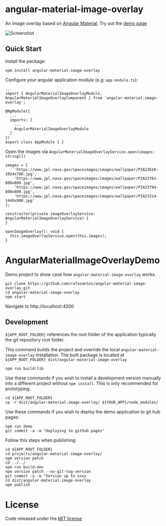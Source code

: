 angular-material-image-overlay
==============================
An image overlay based on [Angular Material](https://material.angular.io/). Try out the [demo page](https://rafasantos.github.io/angular-material-image-overlay/)

![Screenshot](https://raw.githubusercontent.com/rafasantos/angular-material-image-overlay/master/src/assets/screenshot.jpg "Screenshot from demo page")

Quick Start
-----------
Install the package:

```
npm install angular-material-image-overlay
```

Configure your angular application module (e.g: `app.module.ts`):
```
...
import { AngularMaterialImageOverlayModule, AngularMaterialImageOverlayComponent } from 'angular-material-image-overlay';

@NgModule({
  ...
  imports: [
    ...
    AngularMaterialImageOverlayModule
  ]
})
export class AppModule { }
```

Open the images via `AngularMaterialImageOverlayService.open(images: string[])`
```
images = [
    'https://www.jpl.nasa.gov/spaceimages/images/wallpaper/PIA23618-1024x768.jpg',
    'https://www.jpl.nasa.gov/spaceimages/images/wallpaper/PIA23761-800x600.jpg',
    'https://www.jpl.nasa.gov/spaceimages/images/wallpaper/PIA23794-800x600.jpg',
    'https://www.jpl.nasa.gov/spaceimages/images/wallpaper/PIA23214-1440x900.jpg'
];

constructor(private imageOverlayService: AngularMaterialImageOverlayService) {
}

openImageOverlay(): void {
  this.imageOverlayService.open(this.images);
}
```

AngularMaterialImageOverlayDemo
===============================
Demo project to show case how `angular-material-image-overlay` works.

```
git clone https://github.com/rafasantos/angular-material-image-overlay.git
cd angular-material-image-overlay
npm start
```

Navigate to http://localhost:4200

Development
-----------
`${APP_ROOT_FOLDER}` references the root folder of the application typically the git repository root folder.

This command builds the project and override the local `angular-material-image-overlay` installation.
The built package is located at `${APP_ROOT_FOLDER} dist/angular-material-image-overlay`
```
npm run build:lib
```

Use these commands if you wish to install a development version manually into a different project without `npm install`. This is only recommended for prototyping.
```
cd ${APP_ROOT_FOLDER}
cp -r dist/angular-material-image-overlay/ ${YOUR_APP}/node_modules/
```

Use these commands if you wish to deploy the demo application to git hub pages:
```
npm run demo
git commit -a -m "Deploying to github pages"
```

Follow this steps when publishing:
```
cd ${APP_ROOT_FOLDER}
cd projects/angular-material-image-overlay/
npm version patch
cd ../../
npm run build-dev
npm version patch --no-git-tag-version
git commit -a -m "Version up to xxxx
cd dist/angular-material-image-overlay
npm publish
```

License
=======
Code released under the [MIT license](LICENSE)
